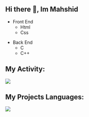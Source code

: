 ## Hi there 👋, Im Mahshid
<ul>
  <li>Front End
    <ul>
      <li>Html</li>
    </ul>
    <ul>
     <li>Css</li>
    </ul>
  </li>
</ul>

<ul>
  <li>Back End
    <ul>
      <li>C</li>
    </ul>
    <ul>
     <li>C++</li>
    </ul>
  </li>
</ul>

## My Activity:
<img src="https://github-readme-stats.vercel.app/api?username=samanice&show_icons=true&theme=radical"/>

## My Projects Languages:
<img src="https://github-readme-stats.vercel.app/api/top-langs/?username=samanice&hide_progress=true"/>


